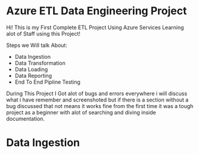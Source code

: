 # Azure ETL Data Engineering Project

Hi! This is my First Complete ETL Project Using Azure Services Learning alot of Staff using this Project!

Steps we Will talk About: 
 - Data Ingestion
 - Data Transformation
 - Data Loading
 - Data Reporting
 - End To End Pipline Testing

During This Project I Got alot of bugs and errors everywhere i will discuss what i have remember and screenshoted but if there is a section without a bug discussed that not means it works fine from the first time it was a tough project as a beginner with alot of searching and diving inside documentation.

# Data Ingestion
